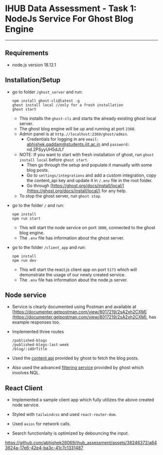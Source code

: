 # IHUB Data Assessment - Task 1: NodeJs Service For Ghost Blog Engine

---

## Requirements

- node.js version 18.12.1

## Installation/Setup

- go to folder `/ghost_server` and run:
  ```
  npm install ghost-cli@latest -g
  ghost install local //only for a fresh installation
  ghost start
  ```
  - This installs the `ghost-cli` and starts the already existing ghost local server.
  - The ghost blog engine will be up and running at port `2368`.
  - Admin panel is at `http.//localhost:2369/ghost/admin`.
    - Credentials for logging in are `email:` abhishek.gaddam@students.iiit.ac.in and `password:` nd.2PSyyUH5dJLf   
  - NOTE: If you want to start with fresh installation of ghost, run `ghost install local` before `ghost start`.
    - Then go through the setup and populate it manually with some blog posts.
    - Go to `settings/integrations` and add a custom integration, copy the content_api key and update it in `/.env` file in the root folder.
    - Go through [https://ghost.org/docs/install/local/](https://ghost.org/docs/install/local/) for any help.
  - To stop the ghost server, run `ghost stop`.
- go to the folder `/` and run:

  ```
  npm install
  npm run start
  ```

  - This will start the node service on port `3000`, connected to the ghost blog engine.
  - The `.env` file has information about the ghost server.

- go to the folder `/client_app` and run:
  ```
  npm install
  npm run dev
  ```
  - This will start the react.js client app on port `5173` which will demonstrate the usage of our newly created service.
  - The `.env` file has information about the node.js server.

## Node service
- Service is clearly documented using Postman and available at [https://documenter.getpostman.com/view/8017219/2sA2xh2CXM](https://documenter.getpostman.com/view/8017219/2sA2xh2CXM), has example responses too.
- Implemented three routes
  ```
  /published-blogs
  /published-blogs-last-week
  /blog/:idOrTitle
  ```
- Used the [content api](https://ghost.org/docs/content-api/) provided by ghost to fetch the blog posts.



- Also used the advanced [filtering service](https://ghost.org/docs/content-api/#filtering) provided by ghost which involves NQL.

## React Client

- Implemented a sample client app which fully utilizes the above created node service.



- Styled with `tailwindcss` and used `react-router-dom`.
- Used `axios` for network calls.
- Search functionlaity is optimized by debouncing the input.

https://github.com/abhishek28069/ihub_assessment/assets/38246372/a643624a-17e6-42e4-ba3c-41c7c1331487

